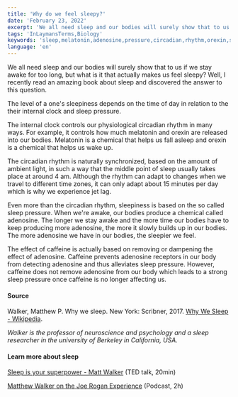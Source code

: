 ```yaml
---
title: 'Why do we feel sleepy?'
date: 'February 23, 2022'
excerpt: 'We all need sleep and our bodies will surely show that to us if we stay awake for too long, but what is it that actually makes us feel sleepy?'
tags: 'InLaymansTerms,Biology'
keywords: 'sleep,melatonin,adenosine,pressure,circadian,rhythm,orexin,syncronized,caffeine'
language: 'en'
---
```


We all need sleep and our bodies will surely show that to us if we stay awake for too long, but what is it that actually makes us feel sleepy? Well, I recently read an amazing book about sleep and discovered the answer to this question.

The level of a one's sleepiness depends on the time of day in relation to the their internal clock and sleep pressure.

The internal clock controls our physiological circadian rhythm in many ways. For example, it controls how much melatonin and orexin are released into our bodies. Melatonin is a chemical that helps us fall asleep and orexin is a chemical that helps us wake up.

The circadian rhythm is naturally synchronized, based on the amount of ambient light, in such a way that the middle point of sleep usually takes place at around 4 am. Although the rhythm can adapt to changes when we travel to different time zones, it can only adapt about 15 minutes per day which is why we experience jet lag.

Even more than the circadian rhythm, sleepiness is based on the so called sleep pressure. When we're awake, our bodies produce a chemical called adenosine. The longer we stay awake and the more time our bodies have to keep producing more adenosine, the more it slowly builds up in our bodies. The more adenosine we have in our bodies, the sleepier we feel.

The effect of caffeine is actually based on removing or dampening the effect of adenosine. Caffeine prevents adenosine receptors in our body from detecting adenosine and thus alleviates sleep pressure. However, caffeine does not remove adenosine from our body which leads to a strong sleep pressure once caffeine is no longer affecting us.

#### Source

Walker, Matthew P. Why we sleep. New York: Scribner, 2017. [Why We Sleep - Wikipedia](https://en.wikipedia.org/wiki/Why_We_Sleep).

_Walker is the professor of neuroscience and psychology and a sleep researcher in the university of Berkeley in California, USA._

#### Learn more about sleep

[Sleep is your superpower - Matt Walker](https://youtu.be/5MuIMqhT8DM) (TED talk, 20min)

[Matthew Walker on the Joe Rogan Experience](https://youtu.be/pwaWilO_Pig) (Podcast, 2h)
